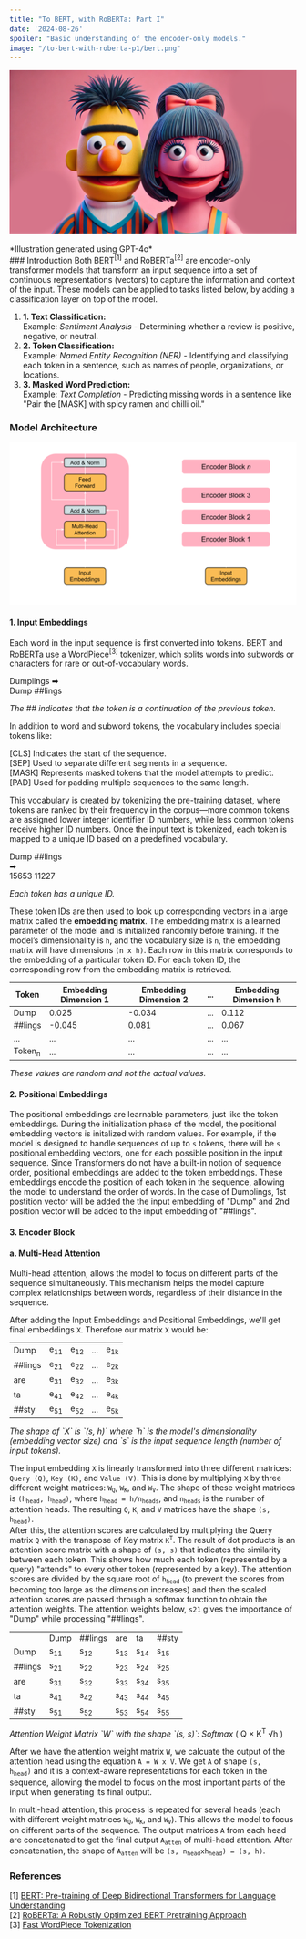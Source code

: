 ```yaml
---
title: "To BERT, with RoBERTa: Part I"
date: '2024-08-26'
spoiler: "Basic understanding of the encoder-only models."
image: "/to-bert-with-roberta-p1/bert.png"
---
```


![Slide from the talk](bert.png)
<div style={{ textAlign: 'center', fontSize: '12px', marginTop: '-20px' }}>
  *Illustration generated using GPT-4o*
</div>
### Introduction
Both BERT<sup>[1]</sup> and RoBERTa<sup>[2]</sup> are encoder-only transformer models that transform an input sequence into a set of continuous representations (vectors) to capture the information and context of the input. These models can be applied to tasks listed below, by adding a classification layer on top of the model.

<ol style={{ marginTop: '-15px' }}>
  <li>
    <strong>1. Text Classification:</strong> 
    <div style={{ marginLeft: '20px', marginTop: '5px' }}>
      Example: <em>Sentiment Analysis</em> - Determining whether a review is positive, negative, or neutral.
    </div>
  </li>
  <li style={{ marginTop: '-30px' }}>
    <strong>2. Token Classification:</strong> 
    <div style={{ marginLeft: '20px', marginTop: '5px' }}>
      Example: <em>Named Entity Recognition (NER)</em> - Identifying and classifying each token in a sentence, such as names of people, organizations, or locations.
    </div>
  </li>
  <li style={{ marginTop: '-30px' }}>
    <strong>3. Masked Word Prediction:</strong> 
    <div style={{ marginLeft: '20px', marginTop: '5px' }}>
      Example: <em>Text Completion</em> - Predicting missing words in a sentence like "Pair the [MASK] with spicy ramen and chilli oil."
    </div>
  </li>
</ol>

### Model Architecture
![Slide from the talk](architecture.svg)
#### 1. Input Embeddings
Each word in the input sequence is first converted into tokens. BERT and RoBERTa use a WordPiece<sup>[3]</sup> tokenizer, which splits words into subwords or characters for rare or out-of-vocabulary words.

<div style={{ display: 'flex', justifyContent: 'center', alignItems: 'center', marginTop: '0px' }}>
  <span style={{ fontWeight: 'bold', marginRight: '10px' }}>Dumplings</span>
  <span style={{ fontSize: '24px' }}>&#x27A1;</span>
  <div style={{ display: 'flex', alignItems: 'center', marginLeft: '10px' }}>
    <span style={{ color: 'black', backgroundColor: '#FECB6F', padding: '5px 5px', borderRadius: '5px', marginRight: '5px', fontSize: '12px' }}>Dump</span>
    <span style={{ color: 'black', backgroundColor: '#FECB6F', padding: '5px 5px', borderRadius: '5px', marginRight: '5px', fontSize: '12px' }}>##lings</span>
  </div>
</div>
<p style={{ textAlign: 'center', marginTop: '5px', fontSize: '12px', marginBottom: '-10px' }}><em>The ## indicates that the token is a continuation of the previous token.</em></p>

In addition to word and subword tokens, the vocabulary includes special tokens like:

<div style={{ display: 'flex', alignItems: 'center', marginTop: '-20px' }}>
  <span style={{ color: 'black', backgroundColor: '#FFD1DC', padding: '2px', borderRadius: '5px', marginRight: '10px', width: '60px', textAlign: 'center', fontSize: '12px', flexShrink: 0 }}>[CLS]</span>
  <span style={{ fontSize: '14px' }}>Indicates the start of the sequence.</span>
</div>

<div style={{ display: 'flex', alignItems: 'center', marginTop: '10px' }}>
  <span style={{ color: 'black', backgroundColor: '#AEC6CF', padding: '2px', borderRadius: '5px', marginRight: '10px', width: '60px', textAlign: 'center', fontSize: '12px', flexShrink: 0 }}>[SEP]</span>
  <span style={{ fontSize: '14px' }}>Used to separate different segments in a sequence.</span>
</div>

<div style={{ display: 'flex', alignItems: 'center', marginTop: '10px' }}>
  <span style={{ color: 'black', backgroundColor: '#FFB347', padding: '2px', borderRadius: '5px', marginRight: '10px', width: '60px', textAlign: 'center', fontSize: '12px', flexShrink: 0 }}>[MASK]</span>
  <span style={{ fontSize: '14px' }}>Represents masked tokens that the model attempts to predict.</span>
</div>

<div style={{ display: 'flex', alignItems: 'center', marginTop: '10px', marginBottom: '15px' }}>
  <span style={{ color: 'black', backgroundColor: '#CFCFC4', padding: '2px', borderRadius: '5px', marginRight: '10px', width: '60px', textAlign: 'center', fontSize: '12px', flexShrink: 0 }}>[PAD]</span>
  <span style={{ fontSize: '14px' }}>Used for padding multiple sequences to the same length.</span>
</div>

This vocabulary is created by tokenizing the pre-training dataset, where tokens are ranked by their frequency in the corpus—more common tokens are assigned lower integer identifier ID numbers, while less common tokens receive higher ID numbers. Once the input text is tokenized, each token is mapped to a unique ID based on a predefined vocabulary. 
<div style={{ display: 'flex', justifyContent: 'center', alignItems: 'center', marginTop: '0px' }}>
  <div style={{ display: 'flex', alignItems: 'center', marginLeft: '10px' }}>
    <span style={{ color: 'black', backgroundColor: '#FECB6F', padding: '5px 5px', borderRadius: '5px', marginRight: '5px', fontSize: '12px' }}>Dump</span>
    <span style={{ color: 'black', backgroundColor: '#FECB6F', padding: '5px 5px', borderRadius: '5px', marginRight: '5px', fontSize: '12px' }}>##lings</span>
  </div>
  <span style={{ fontSize: '24px' }}>&#x27A1;</span>
  <div style={{ display: 'flex', alignItems: 'center', marginLeft: '10px' }}>
    <span style={{ color: 'black', backgroundColor: '#FFB0C1', padding: '5px 5px', borderRadius: '5px', marginRight: '5px', fontSize: '12px' }}>15653</span>
    <span style={{ color: 'black', backgroundColor: '#FFB0C1', padding: '5px 5px', borderRadius: '5px', marginRight: '5px', fontSize: '12px' }}>11227</span>
  </div>
</div>
<p style={{ textAlign: 'center', marginTop: '5px', fontSize: '12px', marginBottom: '-10px' }}><em>Each token has a unique ID.</em></p>

These token IDs are then used to look up corresponding vectors in a large matrix called the **embedding matrix**. The embedding matrix is a learned parameter of the model and is initialized randomly before training. If the model’s dimensionality is `h`, and the vocabulary size is `n`, the embedding matrix will have dimensions `(n x h)`. Each row in this matrix corresponds to the embedding of a particular token ID. For each token ID, the corresponding row from the embedding matrix is retrieved. 

<div style={{ display: 'flex', justifyContent: 'center', alignItems: 'center', marginTop: '0px' }}>
  <table style={{ borderCollapse: 'collapse', fontSize: '12px', textAlign: 'center' }}>
    <thead>
      <tr>
        <th style={{ border: '1px solid white', padding: '8px' }}>Token</th>
        <th style={{ border: '1px solid white', padding: '8px' }}>Embedding Dimension 1</th>
        <th style={{ border: '1px solid white', padding: '8px' }}>Embedding Dimension 2</th>
        <th style={{ border: '1px solid white', padding: '8px' }}>...</th>
        <th style={{ border: '1px solid white', padding: '8px' }}>Embedding Dimension h</th>
      </tr>
    </thead>
    <tbody>
      <tr>
        <td style={{ border: '1px solid white', padding: '8px' }}>Dump</td>
        <td style={{ border: '1px solid white', padding: '8px' }}>0.025</td>
        <td style={{ border: '1px solid white', padding: '8px' }}>-0.034</td>
        <td style={{ border: '1px solid white', padding: '8px' }}>...</td>
        <td style={{ border: '1px solid white', padding: '8px' }}>0.112</td>
      </tr>
      <tr>
        <td style={{ border: '1px solid white', padding: '8px' }}>##lings</td>
        <td style={{ border: '1px solid white', padding: '8px' }}>-0.045</td>
        <td style={{ border: '1px solid white', padding: '8px' }}>0.081</td>
        <td style={{ border: '1px solid white', padding: '8px' }}>...</td>
        <td style={{ border: '1px solid white', padding: '8px' }}>0.067</td>
      </tr>
      <tr>
        <td style={{ border: '1px solid white', padding: '8px' }}>...</td>
        <td style={{ border: '1px solid white', padding: '8px' }}>...</td>
        <td style={{ border: '1px solid white', padding: '8px' }}>...</td>
        <td style={{ border: '1px solid white', padding: '8px' }}>...</td>
        <td style={{ border: '1px solid white', padding: '8px' }}>...</td>
      </tr>
      <tr>
        <td style={{ border: '1px solid white', padding: '8px' }}>Token<sub>n</sub></td>
        <td style={{ border: '1px solid white', padding: '8px' }}>...</td>
        <td style={{ border: '1px solid white', padding: '8px' }}>...</td>
        <td style={{ border: '1px solid white', padding: '8px' }}>...</td>
        <td style={{ border: '1px solid white', padding: '8px' }}>...</td>
      </tr>
    </tbody>
  </table>
</div>
<p style={{ textAlign: 'center', marginTop: '2px', fontSize: '12px', marginBottom: '-10px' }}><em>These values are random and not the actual values.</em></p>

#### 2. Positional Embeddings
The positional embeddings are learnable parameters, just like the token embeddings. During the initialization phase of the model, the positional embedding vectors is initalized with random values. For example, if the model is designed to handle sequences of up to `s` tokens, there will be `s` positional embedding vectors, one for each possible position in the input sequence. Since Transformers do not have a built-in notion of sequence order, positional embeddings are added to the token embeddings. These embeddings encode the position of each token in the sequence, allowing the model to understand the order of words. In the case of Dumplings, 1st postition vector will be added the the input embedding of "Dump" and 2nd position vector will be added to the input embedding of "##lings".

#### 3. Encoder Block
#### a. Multi-Head Attention
Multi-head attention, allows the model to focus on different parts of the sequence simultaneously. This mechanism helps the model capture complex relationships between words, regardless of their distance in the sequence.

After adding the Input Embeddings and Positional Embeddings, we'll get final embeddings `X`. Therefore our matrix `X` would be:
<div style={{ display: 'flex', justifyContent: 'center', alignItems: 'center', marginTop: '-10px' }}>
  <table style={{ borderCollapse: 'collapse', fontSize: '12px', textAlign: 'center' }}>
    <tbody>
      <tr>
        <td style={{ border: '1px solid white', padding: '8px' }}>Dump</td>
        <td style={{ border: '1px solid white', padding: '8px' }}>e<sub>11</sub></td>
        <td style={{ border: '1px solid white', padding: '8px' }}>e<sub>12</sub></td>
        <td style={{ border: '1px solid white', padding: '8px' }}>...</td>
        <td style={{ border: '1px solid white', padding: '8px' }}>e<sub>1k</sub></td>
      </tr>
      <tr>
        <td style={{ border: '1px solid white', padding: '8px' }}>##lings</td>
        <td style={{ border: '1px solid white', padding: '8px' }}>e<sub>21</sub></td>
        <td style={{ border: '1px solid white', padding: '8px' }}>e<sub>22</sub></td>
        <td style={{ border: '1px solid white', padding: '8px' }}>...</td>
        <td style={{ border: '1px solid white', padding: '8px' }}>e<sub>2k</sub></td>
      </tr>
      <tr>
        <td style={{ border: '1px solid white', padding: '8px' }}>are</td>
        <td style={{ border: '1px solid white', padding: '8px' }}>e<sub>31</sub></td>
        <td style={{ border: '1px solid white', padding: '8px' }}>e<sub>32</sub></td>
        <td style={{ border: '1px solid white', padding: '8px' }}>...</td>
        <td style={{ border: '1px solid white', padding: '8px' }}>e<sub>3k</sub></td>
      </tr>
      <tr>
        <td style={{ border: '1px solid white', padding: '8px' }}>ta</td>
        <td style={{ border: '1px solid white', padding: '8px' }}>e<sub>41</sub></td>
        <td style={{ border: '1px solid white', padding: '8px' }}>e<sub>42</sub></td>
        <td style={{ border: '1px solid white', padding: '8px' }}>...</td>
        <td style={{ border: '1px solid white', padding: '8px' }}>e<sub>4k</sub></td>
      </tr>
      <tr>
        <td style={{ border: '1px solid white', padding: '8px' }}>##sty</td>
        <td style={{ border: '1px solid white', padding: '8px' }}>e<sub>51</sub></td>
        <td style={{ border: '1px solid white', padding: '8px' }}>e<sub>52</sub></td>
        <td style={{ border: '1px solid white', padding: '8px' }}>...</td>
        <td style={{ border: '1px solid white', padding: '8px' }}>e<sub>5k</sub></td>
      </tr>
    </tbody>
  </table>
</div>
<p style={{ textAlign: 'center', marginTop: '10px', lineHeight: '15px', fontSize: '12px', marginBottom: '-10px' }}>
  <em>The shape of `X` is `(s, h)` where `h` is the model's dimensionality (embedding vector size) and `s` is the input sequence length (number of input tokens).</em>
</p>

<div>
  <span>
    The input embedding <code>X</code> is linearly transformed into three different matrices: 
    <code>Query (Q)</code>, <code>Key (K)</code>, and <code>Value (V)</code>. This is done by 
    multiplying <code>X</code> by three different weight matrices: 
    <code>W<sub>Q</sub></code>, <code>W<sub>K</sub></code>, and <code>W<sub>V</sub></code>. 
    The shape of these weight matrices is <code>(h<sub>head</sub>, h<sub>head</sub>)</code>, where <code>h<sub>head</sub> = h/n<sub>heads</sub></code>, and <code>n<sub>heads</sub></code> is the number of attention heads. The resulting <code>Q</code>, <code>K</code>, and <code>V</code> matrices have the shape <code>(s, h<sub>head</sub>)</code>.
  </span>
</div>

<div style={{ marginBottom: '-25px' }}>
  <span>
    After this, the attention scores are calculated by multiplying the Query matrix 
    <code>Q</code> with the transpose of Key matrix <code>K<sup>T</sup></code>. 
    The result of dot products is an attention score matrix with a shape of 
    <code>(s, s)</code> that indicates the similarity between each token. 
    This shows how much each token (represented by a query) "attends" to every other token 
    (represented by a key). The attention scores are divided by the square root of <code>h<sub>head</sub></code> (to prevent the scores from becoming too large as the dimension increases) 
    and then the scaled attention scores are passed through a softmax function to obtain the attention weights. 
    The attention weights below, <code>s21</code> gives the importance of "Dump" while processing "##lings".
  </span>
</div>

<div style={{ display: 'flex', justifyContent: 'center', alignItems: 'center', marginTop: '10px', marginBottom: '20px' }}>
  <div style={{ display: 'flex', flexDirection: 'column', alignItems: 'center' }}>
    <table style={{ borderCollapse: 'collapse', fontSize: '12px', textAlign: 'center' }}>
      <tbody>
        <tr>
          <td style={{ border: '1px solid white', padding: '8px' }}></td>
          <td style={{ border: '1px solid white', padding: '8px' }}>Dump</td>
          <td style={{ border: '1px solid white', padding: '8px' }}>##lings</td>
          <td style={{ border: '1px solid white', padding: '8px' }}>are</td>
          <td style={{ border: '1px solid white', padding: '8px' }}>ta</td>
          <td style={{ border: '1px solid white', padding: '8px' }}>##sty</td>
        </tr>
        <tr>
          <td style={{ border: '1px solid white', padding: '8px' }}>Dump</td>
          <td style={{ border: '1px solid white', padding: '8px' }}>s<sub>11</sub></td>
          <td style={{ border: '1px solid white', padding: '8px' }}>s<sub>12</sub></td>
          <td style={{ border: '1px solid white', padding: '8px' }}>s<sub>13</sub></td>
          <td style={{ border: '1px solid white', padding: '8px' }}>s<sub>14</sub></td>
          <td style={{ border: '1px solid white', padding: '8px' }}>s<sub>15</sub></td>
        </tr>
        <tr>
          <td style={{ border: '1px solid white', padding: '8px' }}>##lings</td>
          <td style={{ border: '1px solid white', padding: '8px' }}>s<sub>21</sub></td>
          <td style={{ border: '1px solid white', padding: '8px' }}>s<sub>22</sub></td>
          <td style={{ border: '1px solid white', padding: '8px' }}>s<sub>23</sub></td>
          <td style={{ border: '1px solid white', padding: '8px' }}>s<sub>24</sub></td>
          <td style={{ border: '1px solid white', padding: '8px' }}>s<sub>25</sub></td>
        </tr>
        <tr>
          <td style={{ border: '1px solid white', padding: '8px' }}>are</td>
          <td style={{ border: '1px solid white', padding: '8px' }}>s<sub>31</sub></td>
          <td style={{ border: '1px solid white', padding: '8px' }}>s<sub>32</sub></td>
          <td style={{ border: '1px solid white', padding: '8px' }}>s<sub>33</sub></td>
          <td style={{ border: '1px solid white', padding: '8px' }}>s<sub>34</sub></td>
          <td style={{ border: '1px solid white', padding: '8px' }}>s<sub>35</sub></td>
        </tr>
        <tr>
          <td style={{ border: '1px solid white', padding: '8px' }}>ta</td>
          <td style={{ border: '1px solid white', padding: '8px' }}>s<sub>41</sub></td>
          <td style={{ border: '1px solid white', padding: '8px' }}>s<sub>42</sub></td>
          <td style={{ border: '1px solid white', padding: '8px' }}>s<sub>43</sub></td>
          <td style={{ border: '1px solid white', padding: '8px' }}>s<sub>44</sub></td>
          <td style={{ border: '1px solid white', padding: '8px' }}>s<sub>45</sub></td>
        </tr>
        <tr>
          <td style={{ border: '1px solid white', padding: '8px' }}>##sty</td>
          <td style={{ border: '1px solid white', padding: '8px' }}>s<sub>51</sub></td>
          <td style={{ border: '1px solid white', padding: '8px' }}>s<sub>52</sub></td>
          <td style={{ border: '1px solid white', padding: '8px' }}>s<sub>53</sub></td>
          <td style={{ border: '1px solid white', padding: '8px' }}>s<sub>54</sub></td>
          <td style={{ border: '1px solid white', padding: '8px' }}>s<sub>55</sub></td>
        </tr>
      </tbody>
    </table>
    <div style={{ textAlign: 'center', marginTop: '10px', lineHeight: '15px', fontSize: '11px' }}>
      <em>Attention Weight Matrix `W` with the shape `(s, s)`: Softmax</em>
      <span style={{ display: 'inline-flex', alignItems: 'center' }}>
        <span style={{ marginLeft: '2px', marginRight: '2px' }}>(</span>
        <span style={{ display: 'inline-block', textAlign: 'center' }}>
          <span style={{ borderBottom: '1px solid', display: 'block' }}>Q × K<sup>T</sup></span>
          <span>&radic;h</span>
        </span>
        <span style={{ marginLeft: '2px', marginRight: '2px' }}>)</span>
      </span>
    </div>
  </div>
</div>


After we have the attention weight matrix `W`, we calcuate the output of the attention head using the equation `A = W x V`. We get `A` of shape <code>(s, h<sub>head</sub>)</code> and it is a context-aware representations for each token in the sequence, allowing the model to focus on the most important parts of the input when generating its final output.

<div>
  <span>
    In multi-head attention, this process is repeated for several heads (each with different 
    weight matrices <code>W<sub>Q</sub></code>, <code>W<sub>K</sub></code>, and <code>W<sub>V</sub></code>). 
    This allows the model to focus on different parts of the sequence. The output matrices 
    <code>A</code> from each head are concatenated to get the final output <code>A<sub>atten</sub></code> of multi-head attention. After concatenation, the shape of <code>A<sub>atten</sub></code> will be <code>(s, n<sub>head</sub>xh<sub>head</sub>) = (s, h)</code>.
  </span>
</div>


### References
<div style={{ fontSize: '14px', marginTop: '-10px' }}>
  [1] <a href="https://aclanthology.org/N19-1423/" target="_blank">BERT: Pre-training of Deep Bidirectional Transformers for Language Understanding</a>
</div>
<div style={{ fontSize: '14px', marginTop: '-10px' }}>
  [2] <a href="https://arxiv.org/abs/1907.11692" target="_blank">RoBERTa: A Robustly Optimized BERT Pretraining Approach</a>
</div>
<div style={{ fontSize: '14px', marginTop: '-10px' }}>
  [3] <a href="https://aclanthology.org/2021.emnlp-main.160/" target="_blank">Fast WordPiece Tokenization</a>
</div>
